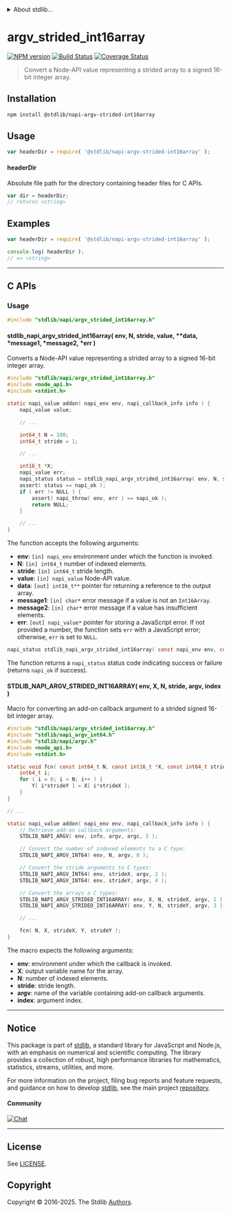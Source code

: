 <!--

@license Apache-2.0

Copyright (c) 2022 The Stdlib Authors.

Licensed under the Apache License, Version 2.0 (the "License");
you may not use this file except in compliance with the License.
You may obtain a copy of the License at

   http://www.apache.org/licenses/LICENSE-2.0

Unless required by applicable law or agreed to in writing, software
distributed under the License is distributed on an "AS IS" BASIS,
WITHOUT WARRANTIES OR CONDITIONS OF ANY KIND, either express or implied.
See the License for the specific language governing permissions and
limitations under the License.

-->

<!-- lint disable maximum-heading-length -->


<details>
  <summary>
    About stdlib...
  </summary>
  <p>We believe in a future in which the web is a preferred environment for numerical computation. To help realize this future, we've built stdlib. stdlib is a standard library, with an emphasis on numerical and scientific computation, written in JavaScript (and C) for execution in browsers and in Node.js.</p>
  <p>The library is fully decomposable, being architected in such a way that you can swap out and mix and match APIs and functionality to cater to your exact preferences and use cases.</p>
  <p>When you use stdlib, you can be absolutely certain that you are using the most thorough, rigorous, well-written, studied, documented, tested, measured, and high-quality code out there.</p>
  <p>To join us in bringing numerical computing to the web, get started by checking us out on <a href="https://github.com/stdlib-js/stdlib">GitHub</a>, and please consider <a href="https://opencollective.com/stdlib">financially supporting stdlib</a>. We greatly appreciate your continued support!</p>
</details>

# argv_strided_int16array

[![NPM version][npm-image]][npm-url] [![Build Status][test-image]][test-url] [![Coverage Status][coverage-image]][coverage-url] <!-- [![dependencies][dependencies-image]][dependencies-url] -->

> Convert a Node-API value representing a strided array to a signed 16-bit integer array.

<!-- Section to include introductory text. Make sure to keep an empty line after the intro `section` element and another before the `/section` close. -->

<section class="intro">

</section>

<!-- /.intro -->

<!-- Package usage documentation. -->

<section class="installation">

## Installation

```bash
npm install @stdlib/napi-argv-strided-int16array
```

</section>

<section class="usage">

## Usage

```javascript
var headerDir = require( '@stdlib/napi-argv-strided-int16array' );
```

#### headerDir

Absolute file path for the directory containing header files for C APIs.

```javascript
var dir = headerDir;
// returns <string>
```

</section>

<!-- /.usage -->

<!-- Package usage notes. Make sure to keep an empty line after the `section` element and another before the `/section` close. -->

<section class="notes">

</section>

<!-- /.notes -->

<!-- Package usage examples. -->

<section class="examples">

## Examples

```javascript
var headerDir = require( '@stdlib/napi-argv-strided-int16array' );

console.log( headerDir );
// => <string>
```

</section>

<!-- /.examples -->

<!-- C interface documentation. -->

* * *

<section class="c">

## C APIs

<!-- Section to include introductory text. Make sure to keep an empty line after the intro `section` element and another before the `/section` close. -->

<section class="intro">

</section>

<!-- /.intro -->

<!-- C usage documentation. -->

<section class="usage">

### Usage

```c
#include "stdlib/napi/argv_strided_int16array.h"
```

#### stdlib_napi_argv_strided_int16array( env, N, stride, value, \*\*data, \*message1, \*message2, \*err )

Converts a Node-API value representing a strided array to a signed 16-bit integer array.

```c
#include "stdlib/napi/argv_strided_int16array.h"
#include <node_api.h>
#include <stdint.h>

static napi_value addon( napi_env env, napi_callback_info info ) {
    napi_value value;

    // ...

    int64_t N = 100;
    int64_t stride = 1;

    // ...

    int16_t *X;
    napi_value err;
    napi_status status = stdlib_napi_argv_strided_int16array( env, N, stride, value, &X, "Must be a typed array.", "Must have sufficient elements.", &err );
    assert( status == napi_ok );
    if ( err != NULL ) {
        assert( napi_throw( env, err ) == napi_ok );
        return NULL;
    }

    // ...
}
```

The function accepts the following arguments:

-   **env**: `[in] napi_env` environment under which the function is invoked.
-   **N**: `[in] int64_t` number of indexed elements.
-   **stride**: `[in] int64_t` stride length.
-   **value**: `[in] napi_value` Node-API value.
-   **data**: `[out] int16_t**` pointer for returning a reference to the output array.
-   **message1**: `[in] char*` error message if a value is not an `Int16Array`.
-   **message2**: `[in] char*` error message if a value has insufficient elements.
-   **err**: `[out] napi_value*` pointer for storing a JavaScript error. If not provided a number, the function sets `err` with a JavaScript error; otherwise, `err` is set to `NULL`.

```c
napi_status stdlib_napi_argv_strided_int16array( const napi_env env, const int64_t N, const int64_t stride, const napi_value value, int16_t **data, const char *message1, const char *message2, napi_value *err );
```

The function returns a `napi_status` status code indicating success or failure (returns `napi_ok` if success).

#### STDLIB_NAPI_ARGV_STRIDED_INT16ARRAY( env, X, N, stride, argv, index )

Macro for converting an add-on callback argument to a strided signed 16-bit integer array.

```c
#include "stdlib/napi/argv_strided_int16array.h"
#include "stdlib/napi_argv_int64.h"
#include "stdlib/napi/argv.h"
#include <node_api.h>
#include <stdint.h>

static void fcn( const int64_t N, const int16_t *X, const int64_t strideX, int16_t *Y, const int64_t strideY ) {
    int64_t i;
    for ( i = 0; i < N; i++ ) {
        Y[ i*strideY ] = X[ i*strideX ];
    }
}

// ...

static napi_value addon( napi_env env, napi_callback_info info ) {
    // Retrieve add-on callback arguments:
    STDLIB_NAPI_ARGV( env, info, argv, argc, 5 );

    // Convert the number of indexed elements to a C type:
    STDLIB_NAPI_ARGV_INT64( env, N, argv, 0 );

    // Convert the stride arguments to C types:
    STDLIB_NAPI_ARGV_INT64( env, strideX, argv, 2 );
    STDLIB_NAPI_ARGV_INT64( env, strideY, argv, 4 );

    // Convert the arrays a C types:
    STDLIB_NAPI_ARGV_STRIDED_INT16ARRAY( env, X, N, strideX, argv, 1 );
    STDLIB_NAPI_ARGV_STRIDED_INT16ARRAY( env, Y, N, strideY, argv, 3 );

    // ...

    fcn( N, X, strideX, Y, strideY );
}
```

The macro expects the following arguments:

-   **env**: environment under which the callback is invoked.
-   **X**: output variable name for the array.
-   **N**: number of indexed elements.
-   **stride**: stride length.
-   **argv**: name of the variable containing add-on callback arguments.
-   **index**: argument index.

</section>

<!-- /.usage -->

<!-- C API usage notes. Make sure to keep an empty line after the `section` element and another before the `/section` close. -->

<section class="notes">

</section>

<!-- /.notes -->

<!-- C API usage examples. -->

<section class="examples">

</section>

<!-- /.examples -->

</section>

<!-- /.c -->

<!-- Section to include cited references. If references are included, add a horizontal rule *before* the section. Make sure to keep an empty line after the `section` element and another before the `/section` close. -->

<section class="references">

</section>

<!-- /.references -->

<!-- Section for related `stdlib` packages. Do not manually edit this section, as it is automatically populated. -->

<section class="related">

</section>

<!-- /.related -->

<!-- Section for all links. Make sure to keep an empty line after the `section` element and another before the `/section` close. -->


<section class="main-repo" >

* * *

## Notice

This package is part of [stdlib][stdlib], a standard library for JavaScript and Node.js, with an emphasis on numerical and scientific computing. The library provides a collection of robust, high performance libraries for mathematics, statistics, streams, utilities, and more.

For more information on the project, filing bug reports and feature requests, and guidance on how to develop [stdlib][stdlib], see the main project [repository][stdlib].

#### Community

[![Chat][chat-image]][chat-url]

---

## License

See [LICENSE][stdlib-license].


## Copyright

Copyright &copy; 2016-2025. The Stdlib [Authors][stdlib-authors].

</section>

<!-- /.stdlib -->

<!-- Section for all links. Make sure to keep an empty line after the `section` element and another before the `/section` close. -->

<section class="links">

[npm-image]: http://img.shields.io/npm/v/@stdlib/napi-argv-strided-int16array.svg
[npm-url]: https://npmjs.org/package/@stdlib/napi-argv-strided-int16array

[test-image]: https://github.com/stdlib-js/napi-argv-strided-int16array/actions/workflows/test.yml/badge.svg?branch=main
[test-url]: https://github.com/stdlib-js/napi-argv-strided-int16array/actions/workflows/test.yml?query=branch:main

[coverage-image]: https://img.shields.io/codecov/c/github/stdlib-js/napi-argv-strided-int16array/main.svg
[coverage-url]: https://codecov.io/github/stdlib-js/napi-argv-strided-int16array?branch=main

<!--

[dependencies-image]: https://img.shields.io/david/stdlib-js/napi-argv-strided-int16array.svg
[dependencies-url]: https://david-dm.org/stdlib-js/napi-argv-strided-int16array/main

-->

[chat-image]: https://img.shields.io/gitter/room/stdlib-js/stdlib.svg
[chat-url]: https://app.gitter.im/#/room/#stdlib-js_stdlib:gitter.im

[stdlib]: https://github.com/stdlib-js/stdlib

[stdlib-authors]: https://github.com/stdlib-js/stdlib/graphs/contributors

[stdlib-license]: https://raw.githubusercontent.com/stdlib-js/napi-argv-strided-int16array/main/LICENSE

</section>

<!-- /.links -->
